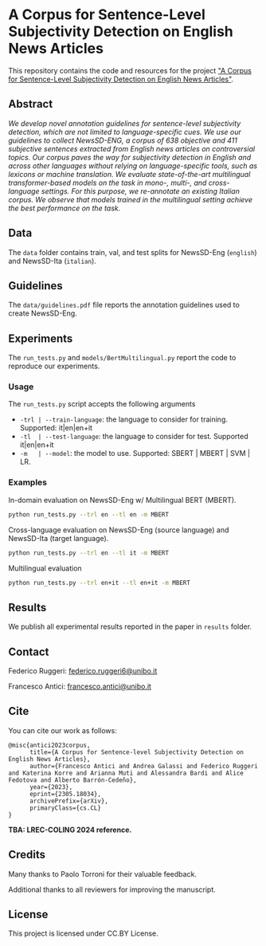 # A Corpus for Sentence-Level Subjectivity Detection on English News Articles

This repository contains the code and resources for the project ["A Corpus for Sentence-Level Subjectivity Detection on English News Articles"](https://arxiv.org/abs/2305.18034).

## Abstract

_We develop novel annotation guidelines for sentence-level subjectivity detection, which are not limited to language-specific cues.
We use our guidelines to collect NewsSD-ENG, a corpus of 638 objective and 411 subjective sentences extracted from English news articles on controversial topics.
Our corpus paves the way for subjectivity detection in 
English and across other languages without relying on language-specific tools, 
such as lexicons or machine translation.
We evaluate state-of-the-art multilingual transformer-based models on the task in mono-, multi-, and cross-language settings. For this purpose, we re-annotate an existing Italian corpus. We observe that models trained in the multilingual setting achieve the best performance on the task._

## Data

The ``data`` folder contains train, val, and test splits for NewsSD-Eng (``english``) and NewsSD-Ita (``italian``).

## Guidelines

The ``data/guidelines.pdf`` file reports the annotation guidelines used to create NewsSD-Eng.

## Experiments

The ``run_tests.py`` and ``models/BertMultilingual.py`` report the code to reproduce our experiments.

### Usage

The ``run_tests.py`` script accepts the following arguments

- ``-trl | --train-language``: the language to consider for training. Supported: it|en|en+it
- ``-tl  | --test-language``: the language to consider for test. Supported it|en|en+it
- ``-m   | --model``: the model to use. Supported: SBERT | MBERT | SVM | LR.

### Examples

In-domain evaluation on NewsSD-Eng w/ Multilingual BERT (MBERT).

```bash
python run_tests.py --trl en --tl en -m MBERT
```

Cross-language evaluation on NewsSD-Eng (source language) and NewsSD-Ita (target language).

```bash
python run_tests.py --trl en --tl it -m MBERT
```

Multilingual evaluation

```bash
python run_tests.py --trl en+it --tl en+it -m MBERT
```

## Results

We publish all experimental results reported in the paper in ``results`` folder.

## Contact

Federico Ruggeri: federico.ruggeri6@unibo.it

Francesco Antici: francesco.antici@unibo.it

## Cite

You can cite our work as follows:

```
@misc{antici2023corpus,
      title={A Corpus for Sentence-level Subjectivity Detection on English News Articles}, 
      author={Francesco Antici and Andrea Galassi and Federico Ruggeri and Katerina Korre and Arianna Muti and Alessandra Bardi and Alice Fedotova and Alberto Barrón-Cedeño},
      year={2023},
      eprint={2305.18034},
      archivePrefix={arXiv},
      primaryClass={cs.CL}
}
```

**TBA: LREC-COLING 2024 reference.**

## Credits

Many thanks to Paolo Torroni for their valuable feedback.

Additional thanks to all reviewers for improving the manuscript.


## License

This project is licensed under CC.BY License.